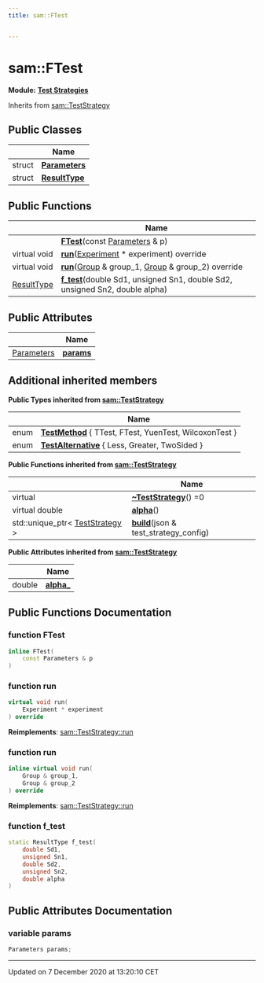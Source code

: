 ```yaml
---
title: sam::FTest


---
```


# sam::FTest


**Module:** **[Test Strategies](/doxygen/Modules/group___test_strategies/)**





Inherits from [sam::TestStrategy](/doxygen/Classes/classsam_1_1_test_strategy/)



## Public Classes

|                | Name           |
| -------------- | -------------- |
| struct | **[Parameters](/doxygen/Classes/structsam_1_1_f_test_1_1_parameters/)**  |
| struct | **[ResultType](/doxygen/Classes/structsam_1_1_f_test_1_1_result_type/)**  |








## Public Functions

|                | Name           |
| -------------- | -------------- |
|  | **[FTest](/doxygen/Classes/classsam_1_1_f_test/#function-ftest)**(const [Parameters](/doxygen/Classes/structsam_1_1_f_test_1_1_parameters/) & p)  |
| virtual void | **[run](/doxygen/Classes/classsam_1_1_f_test/#function-run)**([Experiment](/doxygen/Classes/classsam_1_1_experiment/) * experiment) override  |
| virtual void | **[run](/doxygen/Classes/classsam_1_1_f_test/#function-run)**([Group](/doxygen/Classes/classsam_1_1_group/) & group_1, [Group](/doxygen/Classes/classsam_1_1_group/) & group_2) override  |
| [ResultType](/doxygen/Classes/structsam_1_1_f_test_1_1_result_type/) | **[f_test](/doxygen/Classes/classsam_1_1_f_test/#function-f_test)**(double Sd1, unsigned Sn1, double Sd2, unsigned Sn2, double alpha)  |


## Public Attributes

|                | Name           |
| -------------- | -------------- |
| [Parameters](/doxygen/Classes/structsam_1_1_f_test_1_1_parameters/) | **[params](/doxygen/Classes/classsam_1_1_f_test/#variable-params)**  |




## Additional inherited members




**Public Types inherited from [sam::TestStrategy](/doxygen/Classes/classsam_1_1_test_strategy/)**

|                | Name           |
| -------------- | -------------- |
| enum | **[TestMethod](/doxygen/Classes/classsam_1_1_test_strategy/#enum-testmethod)** { TTest, FTest, YuenTest, WilcoxonTest } |
| enum | **[TestAlternative](/doxygen/Classes/classsam_1_1_test_strategy/#enum-testalternative)** { Less, Greater, TwoSided } |






**Public Functions inherited from [sam::TestStrategy](/doxygen/Classes/classsam_1_1_test_strategy/)**

|                | Name           |
| -------------- | -------------- |
| virtual  | **[~TestStrategy](/doxygen/Classes/classsam_1_1_test_strategy/#function-~teststrategy)**() =0  |
| virtual double | **[alpha](/doxygen/Classes/classsam_1_1_test_strategy/#function-alpha)**()  |
| std::unique_ptr< [TestStrategy](/doxygen/Classes/classsam_1_1_test_strategy/) > | **[build](/doxygen/Classes/classsam_1_1_test_strategy/#function-build)**(json & test_strategy_config)  |


**Public Attributes inherited from [sam::TestStrategy](/doxygen/Classes/classsam_1_1_test_strategy/)**

|                | Name           |
| -------------- | -------------- |
| double | **[alpha_](/doxygen/Classes/classsam_1_1_test_strategy/#variable-alpha_)**  |













## Public Functions Documentation

### function FTest

```cpp
inline FTest(
    const Parameters & p
)
```





























### function run

```cpp
virtual void run(
    Experiment * experiment
) override
```


























**Reimplements**: [sam::TestStrategy::run](/doxygen/Classes/classsam_1_1_test_strategy/#function-run)




### function run

```cpp
inline virtual void run(
    Group & group_1,
    Group & group_2
) override
```


























**Reimplements**: [sam::TestStrategy::run](/doxygen/Classes/classsam_1_1_test_strategy/#function-run)




### function f_test

```cpp
static ResultType f_test(
    double Sd1,
    unsigned Sn1,
    double Sd2,
    unsigned Sn2,
    double alpha
)
```































## Public Attributes Documentation

### variable params

```cpp
Parameters params;
```

































-------------------------------

Updated on  7 December 2020 at 13:20:10 CET